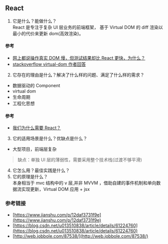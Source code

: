 ## React

1.  它是什么？能做什么？  
    React 是专注于复杂 UI 层业务的前端框架， 基于 Virtual DOM 的 diff 渲染以最小的代价来更新 dom(高效渲染)。

#### 参考

- [网上都说操作真实 DOM 慢，但测试结果却比 React 更快，为什么？  
  ](https://www.zhihu.com/question/31809713)
- [stackoverflow virtual-dom 作者回答](https://stackoverflow.com/questions/21109361/why-is-reacts-concept-of-virtual-dom-said-to-be-more-performant-than-dirty-mode/23995928#23995928)

2.  它存在的理由是什么？解决了什么样的问题、满足了什么样的需求？

- 数据驱动的 Component
- virtual dom
- 生命周期
- 工程化思想

#### 参考

- [我们为什么需要 React？](https://www.zhihu.com/question/47161776)

3.  它的适用场景是什么？优缺点是什么？

- 大型项目，前端层复杂

> 缺点：单独 UI 层的薄弱性，需要采用整个技术栈(过渡不够平滑)

4.  它怎么用？最佳实践是什么？
5.  它的原理是什么？  
    本身相当于 mvc 结构中的 v 层,并非 MVVM ，借助自建的事件机制和单向数据流实现更新，Virtual DOM 应用 + jsx

### 参考链接

- [https://www.jianshu.com/p/12daf3731f9e](https://www.jianshu.com/p/12daf3731f9e)
- [https://blog.csdn.net/u013510838/article/details/61224760](https://blog.csdn.net/u013510838/article/details/61224760)
- [http://web.jobbole.com/87538/](http://web.jobbole.com/87538/)

